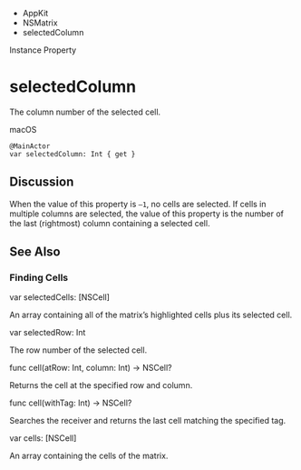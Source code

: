 

- AppKit
- NSMatrix
-  selectedColumn 

Instance Property

# selectedColumn

The column number of the selected cell.

macOS

``` source
@MainActor
var selectedColumn: Int { get }
```

## Discussion

When the value of this property is `–1`, no cells are selected. If cells in multiple columns are selected, the value of this property is the number of the last (rightmost) column containing a selected cell.

## See Also

### Finding Cells

var selectedCells: [NSCell]

An array containing all of the matrix’s highlighted cells plus its selected cell.

var selectedRow: Int

The row number of the selected cell.

func cell(atRow: Int, column: Int) -> NSCell?

Returns the cell at the specified row and column.

func cell(withTag: Int) -> NSCell?

Searches the receiver and returns the last cell matching the specified tag.

var cells: [NSCell]

An array containing the cells of the matrix.

